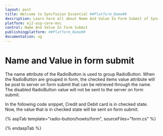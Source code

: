 ```yaml
---
layout: post
title: Welcome to Syncfusion Essential ##Platform_Name##
description: Learn here all about Name And Value In Form Submit of Syncfusion Essential ##Platform_Name## widgets based on HTML5 and jQuery.
platform: ej2-asp-core-mvc
control: Name And Value In Form Submit
publishingplatform: ##Platform_Name##
documentation: ug
---
```



# Name and Value in form submit

The name attribute of the RadioButton is used to group RadioButton. When the RadioButton are grouped in form, the checked items value attribute
will be post to server on form submit that can be retrieved through the name. The disabled RadioButton
value will not be sent to the server on form submit.

In the following code snippet, Credit and Debit card is in checked state.
Now, the value that is in checked state will be sent on form submit.

{% aspTab template="radio-button/howto/form", sourceFiles="form.cs" %}

{% endaspTab %}